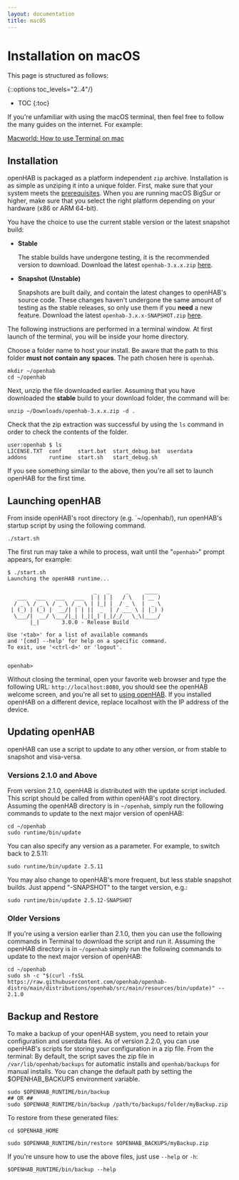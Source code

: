 ```yaml
---
layout: documentation
title: macOS
---
```


# Installation on macOS

This page is structured as follows:

{::options toc_levels="2..4"/}

- TOC
{:toc}

If you're unfamiliar with using the macOS terminal, then feel free to follow the many guides on the internet. For example:

[Macworld: How to use Terminal on mac](https://www.macworld.co.uk/feature/mac-software/how-use-terminal-on-mac-3608274/)

## Installation

openHAB is packaged as a platform independent `zip` archive. Installation is as simple as unziping it into a unique folder.
First, make sure that your system meets the [prerequisites](index.html#prerequisites).
When you are running macOS BigSur or higher, make sure
that you select the right platform depending on your hardware (x86 or ARM 64-bit).

You have the choice to use the current stable version or the latest snapshot build:

- **Stable**

    The stable builds have undergone testing, it is the recommended version to download.
    Download the latest `openhab-3.x.x.zip` [here](https://www.openhab.org/download/).

- **Snapshot (Unstable)**

    Snapshots are built daily, and contain the latest changes to openHAB's source code.
    These changes haven't undergone the same amount of testing as the stable releases, so only use them if you **need** a new feature.
    Download the latest `openhab-3.x.x-SNAPSHOT.zip` [here](https://www.openhab.org/download/).

The following instructions are performed in a terminal window. At first launch of the terminal, you will be inside your home directory.

Choose a folder name to host your install. Be aware that the path to this folder **must not contain any spaces**.
The path chosen here is `openhab`.

```shell
mkdir ~/openhab
cd ~/openhab
```

Next, unzip the file downloaded earlier.
Assuming that you have downloaded the **stable** build to your download folder, the command will be:

```shell
unzip ~/Downloads/openhab-3.x.x.zip -d .
```

Check that the zip extraction was successful by using the `ls` command in order to check the contents of the folder.

```shell
user:openhab $ ls
LICENSE.TXT  conf     start.bat  start_debug.bat  userdata
addons       runtime  start.sh   start_debug.sh
```

If you see something similar to the above, then you're all set to launch openHAB for the first time.

## Launching openHAB

From inside openHAB's root directory (e.g. `~/openhab/), run openHAB's startup script by using the following command.

```shell
./start.sh
```

The first run may take a while to process, wait until the "`openhab>`" prompt appears, for example:

```shell
$ ./start.sh
Launching the openHAB runtime...

                           _   _     _     ____
   ___   ___   ___   ___  | | | |   / \   | __ )
  / _ \ / _ \ / _ \ / _ \ | |_| |  / _ \  |  _ \
 | (_) | (_) |  __/| | | ||  _  | / ___ \ | |_) )
  \___/|  __/ \___/|_| |_||_| |_|/_/   \_\|____/
       |_|       3.0.0 - Release Build

Use '<tab>' for a list of available commands
and '[cmd] --help' for help on a specific command.
To exit, use '<ctrl-d>' or 'logout'.


openhab>
```

Without closing the terminal, open your favorite web browser and type the following URL: `http://localhost:8080`, you should see the openHAB welcome screen, and you're all set to [using openHAB]({{base}}/tutorial/first_steps.html).
If you installed openHAB on a different device, replace localhost with the IP address of the device.

## Updating openHAB

openHAB can use a script to update to any other version, or from stable to snapshot and visa-versa.

### Versions 2.1.0 and Above

From version 2.1.0, openHAB is distributed with the update script included.
This script should be called from within openHAB's root directory.
Assuming the openHAB directory is in `~/openhab`, simply run the following commands to update to the next major version of openHAB:

```shell
cd ~/openhab
sudo runtime/bin/update
```

You can also specify any version as a parameter.
For example, to switch back to 2.5.11:

```shell
sudo runtime/bin/update 2.5.11
```

You may also change to openHAB's more frequent, but less stable snapshot builds.
Just append "-SNAPSHOT" to the target version, e.g.:

```shell
sudo runtime/bin/update 2.5.12-SNAPSHOT
```

### Older Versions

If you're using a version earlier than 2.1.0, then you can use the following commands in Terminal to download the script and run it.
Assuming the openHAB directory is in `~/openhab` simply run the following commands to update to the next major version of openHAB:

```shell
cd ~/openhab
sudo sh -c "$(curl -fsSL https://raw.githubusercontent.com/openhab/openhab-distro/main/distributions/openhab/src/main/resources/bin/update)" -- 2.1.0
```

## Backup and Restore

To make a backup of your openHAB system, you need to retain your configuration and userdata files.
As of version 2.2.0, you can use openHAB's scripts for storing your configuration in a zip file. From the terminal:
By default, the script saves the zip file in `/var/lib/openhab/backups` for automatic installs and `openhab/backups` for manual installs.
You can change the default path by setting the $OPENHAB_BACKUPS environment variable.

```shell
sudo $OPENHAB_RUNTIME/bin/backup
## OR ##
sudo $OPENHAB_RUNTIME/bin/backup /path/to/backups/folder/myBackup.zip
```

To restore from these generated files:

```shell
cd $OPENHAB_HOME

sudo $OPENHAB_RUNTIME/bin/restore $OPENHAB_BACKUPS/myBackup.zip
```

If you're unsure how to use the above files, just use `--help` or `-h`:

```shell
$OPENHAB_RUNTIME/bin/backup --help
```
